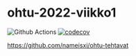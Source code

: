 # ohtu-2022-viikko1

![Github Actions](https://github.com/nameisxi/ohtu-2022-viikko1/workflows/CI/badge.svg)
[![codecov](https://codecov.io/gh/nameisxi/ohtu-2022-viikko1/branch/main/graph/badge.svg?token=X0RRU2GDBD)](https://codecov.io/gh/nameisxi/ohtu-2022-viikko1)

https://github.com/nameisxi/ohtu-tehtavat
